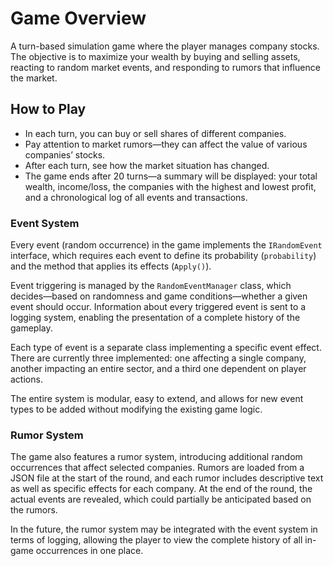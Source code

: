 # Game Overview

A turn-based simulation game where the player manages company stocks. The objective is to maximize your wealth by buying and selling assets, reacting to random market events, and responding to rumors that influence the market.

## How to Play

- In each turn, you can buy or sell shares of different companies.
- Pay attention to market rumors—they can affect the value of various companies’ stocks.
- After each turn, see how the market situation has changed.
- The game ends after 20 turns—a summary will be displayed: your total wealth, income/loss, the companies with the highest and lowest profit, and a chronological log of all events and transactions.

### Event System

Every event (random occurrence) in the game implements the `IRandomEvent` interface, which requires each event to define its probability (`probability`) and the method that applies its effects (`Apply()`).

Event triggering is managed by the `RandomEventManager` class, which decides—based on randomness and game conditions—whether a given event should occur. Information about every triggered event is sent to a logging system, enabling the presentation of a complete history of the gameplay.

Each type of event is a separate class implementing a specific event effect. There are currently three implemented: one affecting a single company, another impacting an entire sector, and a third one dependent on player actions.

The entire system is modular, easy to extend, and allows for new event types to be added without modifying the existing game logic.

### Rumor System

The game also features a rumor system, introducing additional random occurrences that affect selected companies. Rumors are loaded from a JSON file at the start of the round, and each rumor includes descriptive text as well as specific effects for each company. At the end of the round, the actual events are revealed, which could partially be anticipated based on the rumors.

In the future, the rumor system may be integrated with the event system in terms of logging, allowing the player to view the complete history of all in-game occurrences in one place.
